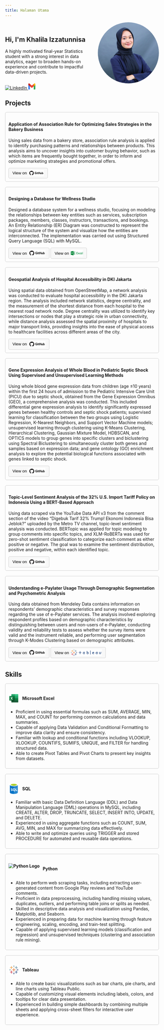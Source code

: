 ```yaml
---
title: Halaman Utama
---
```


<div style="display: flex; align-items: center; gap: 20px;">
  <div>
    <h2>Hi, I'm Khalila Izzatunnisa</h2>
    <p>
      A highly motivated final-year Statistics student with a strong interest in data analytics,
      eager to broaden hands-on experience and contribute to impactful data-driven projects.
    </p>
  </div>
    <img src="images/formal-photo.jpg" alt="Profile Photo"
       style="width: 200px; height: 200px; border-radius: 50%; object-fit: cover;">
</div>


<a href="https://www.linkedin.com/in/khalilaiztns/" target="_blank">
  <img src="https://cdn-icons-png.flaticon.com/512/174/174857.png" alt="LinkedIn" style="width:20px; height:20px;">
</a>


<a href="mailto:khalilaizztnns@gmail.com">
  <img src="images/gmail.png" alt="Gmail" style="width:23px; height:20px;">
</a>


## Projects
<div style="border:1px solid #ccc; padding: 10px; border-radius: 5px;">
  <h4>Application of Association Rule for Optimizing Sales Strategies in the Bakery Business</h4>
  <p>Using sales data from a bakery store, association rule analysis is applied to identify purchasing patterns and relationships between products. This analysis aims to uncover insights into customer buying behavior, such as which items are frequently bought together, in order to inform and optimize marketing strategies and promotional offers.</p>
  <a href="https://github.com/khalilaizztnns/association-rule-bakery-data" target="_blank" style="text-decoration: none;">
    <button style="padding: 6px 12px; background: #f8f8f8; color: #000; border: 1px solid #ccc; border-radius: 4px; cursor: pointer; display: inline-flex; align-items: center; gap: 6px;">
      <span>View on</span>
      <img src="images/github-full.png" alt="GitHub Logo" width="50" height="20" style="background: transparent;">
    </button>
  </a>
</div>


<br>


<div style="border:1px solid #ccc; padding: 10px; border-radius: 5px;">
  <h4>Designing a Database for Wellness Studio</h4>
  <p>Designed a database system for a wellness studio, focusing on modeling the relationships between key entities such as services, subscription packages, members, classes, instructors, transactions, and bookings. An Entity Relationship (ER) Diagram was constructed to represent the logical structure of the system and visualize how the entities are interconnected. The implementation was carried out using Structured Query Language (SQL) with MySQL.
</p>
  <a href="https://github.com/khalilaizztnns/wellness-studio-database" target="_blank" style="text-decoration: none;">
    <button style="padding: 6px 12px; background: #f8f8f8; color: #000; border: 1px solid #ccc; border-radius: 4px; cursor: pointer; display: inline-flex; align-items: center; gap: 6px;">
      <span>View on</span>
      <img src="images/github-full.png" alt="GitHub Logo" width="55" height="22" style="background: transparent;">
    </button>
  </a>
  <a href="https://univindonesia-my.sharepoint.com/:x:/g/personal/khalila_izzatunnisa_office_ui_ac_id/EZFG5Y41hM5Pv_cSJAK5dhkBr75GrkxapbOCCUQQd9DfFg?e=f2iBlm" target="_blank" style="text-decoration: none;">
    <button style="padding: 6px 12px; background: #f8f8f8; color: #000; border: 1px solid #ccc; border-radius: 4px; cursor: pointer; display: inline-flex; align-items: center; gap: 6px;">
      <span>View on</span>
      <img src="images/excel-full.png" alt="Tableau Logo" width="40
      " height="" style="background: transparent;">
    </button>
  </a>
</div>


<br>


<div style="border:1px solid #ccc; padding: 10px; border-radius: 5px;">
  <h4>Geospatial Analysis of Hospital Accessibility in DKI Jakarta</h4>
  <p>Using spatial data obtained from OpenStreetMap, a network analysis was conducted to evaluate hospital accessibility in the DKI Jakarta region. The analysis included network statistics, degree centrality, and the measurement of the shortest distance from each hospital to the nearest road network node. Degree centrality was utilized to identify key intersections or nodes that play a strategic role in urban connectivity, while distance analysis assessed the spatial proximity of hospitals to major transport links, providing insights into the ease of physical access to healthcare facilities across different areas of the city.
</p>
  <a href="https://github.com/khalilaizztnns/geospatial-analysis-jkt-hospital-accessibility" target="_blank" style="text-decoration: none;">
    <button style="padding: 6px 12px; background: #f8f8f8; color: #000; border: 1px solid #ccc; border-radius: 4px; cursor: pointer; display: inline-flex; align-items: center; gap: 6px;">
      <span>View on</span>
      <img src="images/github-full.png" alt="GitHub Logo" width="55" height="22" style="background: transparent;">
    </button>
  </a>
</div>


<br>


<div style="border:1px solid #ccc; padding: 10px; border-radius: 5px;">
  <h4>Gene Expression Analysis of Whole Blood in Pediatric Septic Shock Using Supervised and Unsupervised Learning Methods</h4>
  <p>Using whole blood gene expression data from children (age ≤10 years) within the first 24 hours of admission to the Pediatric Intensive Care Unit (PICU) due to septic shock, obtained from the Gene Expression Omnibus (GEO), a comprehensive analysis was conducted. This included differential gene expression analysis to identify significantly expressed genes between healthy controls and septic shock patients; supervised learning for classification between the two groups using Logistic Regression, K-Nearest Neighbors, and Support Vector Machine models; unsupervised learning through clustering using K-Means Clustering, Hierarchical Clustering, Gaussian Mixture Model, HDBSCAN, and OPTICS models to group genes into specific clusters and biclustering using Spectral Biclustering to simultaneously cluster both genes and samples based on expression data; and gene ontology (GO) enrichment analysis to explore the potential biological functions associated with genes linked to septic shock.
</p>
  <a href="https://github.com/khalilaizztnns/septic-shock-gene-expression-analysis" target="_blank" style="text-decoration: none;">
    <button style="padding: 6px 12px; background: #f8f8f8; color: #000; border: 1px solid #ccc; border-radius: 4px; cursor: pointer; display: inline-flex; align-items: center; gap: 6px;">
      <span>View on</span>
      <img src="images/github-full.png" alt="GitHub Logo" width="55" height="22" style="background: transparent;">
    </button>
  </a>
</div>


<br>


<div style="border:1px solid #ccc; padding: 10px; border-radius: 5px;">
  <h4>Topic-Level Sentiment Analysis of the 32% U.S. Import Tariff Policy on Indonesia Using a BERT-Based Approach</h4>
  <p>Using data scraped via the YouTube Data API v3 from the comment section of the video “Digebuk Tarif 32% Trump! Ekonomi Indonesia Bisa Jeblok?” uploaded by the Metro TV channel, topic-level sentiment analysis was conducted. BERTopic was applied for topic modeling to group comments into specific topics, and XLM-RoBERTa was used for zero-shot sentiment classification to categorize each comment as either positive or negative. The goal was to examine the sentiment distribution, positive and negative, within each identified topic.
</p>
  <a href="https://github.com/khalilaizztnns/topic-modelling-and-sentiment-analysis-us-id-tariff" target="_blank" style="text-decoration: none;">
    <button style="padding: 6px 12px; background: #f8f8f8; color: #000; border: 1px solid #ccc; border-radius: 4px; cursor: pointer; display: inline-flex; align-items: center; gap: 6px;">
      <span>View on</span>
      <img src="images/github-full.png" alt="GitHub Logo" width="55" height="22" style="background: transparent;">
    </button>
  </a>
</div>


<br>


<div style="border:1px solid #ccc; padding: 10px; border-radius: 5px;">
  <h4>Understanding e-Paylater Usage Through Demographic Segmentation and Psychometric Analysis</h4>
  <p>Using data obtained from Mendeley Data contains information on respondents’ demographic characteristics and survey responses regarding the use of e-Paylater services. The analysis involved exploring respondent profiles based on demographic characteristics by distinguishing between users and non-users of e-Paylater, conducting validity and reliability tests to assess whether the survey items were valid and the instrument reliable, and performing user segmentation through K-Modes Clustering based on demographic attributes.
</p>
  <a href="https://github.com/khalilaizztnns/analysis-online-ibb-survey" target="_blank" style="text-decoration: none;">
    <button style="padding: 6px 12px; background: #f8f8f8; color: #000; border: 1px solid #ccc; border-radius: 4px; cursor: pointer; display: inline-flex; align-items: center; gap: 6px;">
      <span>View on</span>
      <img src="images/github-full.png" alt="GitHub Logo" width="55" height="22" style="background: transparent;">
    </button>
  </a>
  <a href="https://public.tableau.com/views/OnlineImpulsiveBuyingBehaviorSurvey/Dashboard1?:language=en-US&:sid=&:redirect=auth&:display_count=n&:origin=viz_share_link" target="_blank" style="text-decoration: none;">
    <button style="padding: 6px 12px; background: #f8f8f8; color: #000; border: 1px solid #ccc; border-radius: 4px; cursor: pointer; display: inline-flex; align-items: center; gap: 6px;">
      <span>View on</span>
      <img src="images/tableau-full.png" alt="Tableau Logo" width="102
      " height="22" style="background: transparent;">
    </button>
  </a>
</div>


## Skills
<div style="border:1px solid #ccc; padding: 10px; border-radius: 5px;">
  <h4 style="display: flex; align-items: center; gap: 10px;">
  <img src="images/excel.png" alt="Microsoft Excel" style="width: 35px; height: auto;">
  Microsoft Excel
  </h4>
  <ul>
    <li>Proficient in using essential formulas such as SUM, AVERAGE, MIN, MAX, and COUNT for performing common calculations and data summaries.</li>
    <li>Capable of applying Data Validation and Conditional Formatting to improve data clarity and ensure consistency.</li>
    <li>Familiar with lookup and conditional functions including VLOOKUP, XLOOKUP, COUNTIFS, SUMIFS, UNIQUE, and FILTER for handling structured data.</li>
    <li>Able to create Pivot Tables and Pivot Charts to present key insights from datasets.
    </li>
  </ul>
</div>


<br>


<div style="border:1px solid #ccc; padding: 10px; border-radius: 5px;">
  <h4 style="display: flex; align-items: center; gap: 10px;">
  <img src="images/sql-database-generic.png" alt="MySQL" style="width:35px; height: auto;">
  SQL
  </h4>
  <ul>
    <li>Familiar with basic Data Definition Language (DDL) and Data Manipulation Language (DML) operations in MySQL, including CREATE, ALTER, DROP, TRUNCATE, SELECT, INSERT INTO, UPDATE, and DELETE.</li>
    <li>Experienced in using aggregate functions such as COUNT, SUM, AVG, MIN, and MAX for summarizing data effectively.</li>
    <li>Able to write and optimize queries using TRIGGER and stored PROCEDURE for automated and reusable data operations.
    </li>
  </ul>
</div>


<br>


<div style="border:1px solid #ccc; padding: 10px; border-radius: 5px;">
  <h4 style="display: flex; align-items: center; gap: 10px;">
  <img src="https://cdn.jsdelivr.net/gh/devicons/devicon/icons/python/python-original.svg" alt="Python Logo" style="height: 36px;">
  Python
  </h4>
  <ul>
    <li>Able to perform web scraping tasks, including extracting user-generated content from Google Play reviews and YouTube comments.</li>
    <li>Proficient in data preprocessing, including handling missing values, duplicates, outliers, and performing table joins or splits as needed.</li>
    <li>Skilled in descriptive data analysis and visualization using Pandas, Matplotlib, and Seaborn.</li>
    <li>Experienced in preparing data for machine learning through feature engineering, scaling, encoding, and train-test splitting.</li>
    <li>Capable of applying supervised learning models (classification and regression) and unsupervised techniques (clustering and association rule mining).</li>
  </ul>
</div>


<br>


<div style="border:1px solid #ccc; padding: 10px; border-radius: 5px;">
  <h4 style="display: flex; align-items: center; gap: 10px;">
  <img src="images/Tableau.jpg" alt="Tableau" style="width: 35px; height: auto;">
  Tableau
  </h4>
  <ul>
    <li>Able to create basic visualizations such as bar charts, pie charts, and line charts using Tableau Public.</li>
    <li>Capable of customizing visual elements including labels, colors, and tooltips for clear data presentation.</li>
    <li>Experienced in building simple dashboards by combining multiple sheets and applying cross-sheet filters for interactive user experience.</li>
  </ul>
</div>
